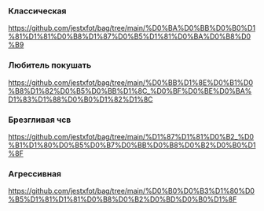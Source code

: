 ### Классическая
https://github.com/jestxfot/bag/tree/main/%D0%BA%D0%BB%D0%B0%D1%81%D1%81%D0%B8%D1%87%D0%B5%D1%81%D0%BA%D0%B8%D0%B9
### Любитель покушать
https://github.com/jestxfot/bag/tree/main/%D0%BB%D1%8E%D0%B1%D0%B8%D1%82%D0%B5%D0%BB%D1%8C_%D0%BF%D0%BE%D0%BA%D1%83%D1%88%D0%B0%D1%82%D1%8C 
### Брезгливая чсв
https://github.com/jestxfot/bag/tree/main/%D1%87%D1%81%D0%B2_%D0%B1%D1%80%D0%B5%D0%B7%D0%BB%D0%B8%D0%B2%D0%B0%D1%8F 
### Агрессивная
https://github.com/jestxfot/bag/tree/main/%D0%B0%D0%B3%D1%80%D0%B5%D1%81%D1%81%D0%B8%D0%B2%D0%BD%D0%B0%D1%8F 
